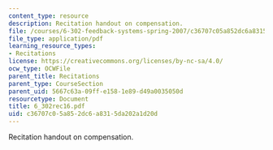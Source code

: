 ```yaml
---
content_type: resource
description: Recitation handout on compensation.
file: /courses/6-302-feedback-systems-spring-2007/c36707c05a852dc6a8315da202a1d20d_6_302rec16.pdf
file_type: application/pdf
learning_resource_types:
- Recitations
license: https://creativecommons.org/licenses/by-nc-sa/4.0/
ocw_type: OCWFile
parent_title: Recitations
parent_type: CourseSection
parent_uid: 5667c63a-09ff-e158-1e89-d49a0035050d
resourcetype: Document
title: 6_302rec16.pdf
uid: c36707c0-5a85-2dc6-a831-5da202a1d20d
---
```

Recitation handout on compensation.